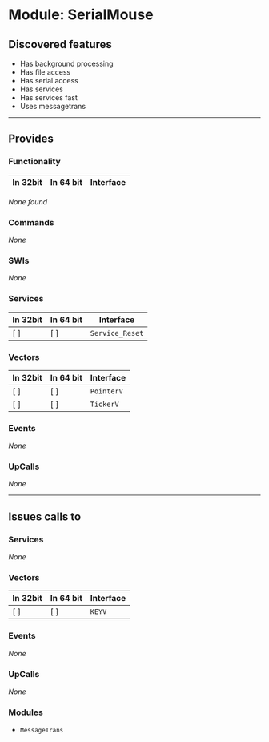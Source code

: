 # Module: SerialMouse

## Discovered features


* Has background processing
* Has file access
* Has serial access
* Has services
* Has services fast
* Uses messagetrans

---

## Provides

### Functionality

| In 32bit | In 64 bit | Interface |
|----------|-----------|-----------|

*None found*

### Commands


*None*


### SWIs


*None*


### Services


| In 32bit | In 64 bit | Interface |
|----------|-----------|-----------|
| [ ]      | [ ]       | `Service_Reset` |


### Vectors


| In 32bit | In 64 bit | Interface |
|----------|-----------|-----------|
| [ ]      | [ ]       | `PointerV` |
| [ ]      | [ ]       | `TickerV` |


### Events


*None*


### UpCalls


*None*


---

## Issues calls to

### Services


*None*


### Vectors


| In 32bit | In 64 bit | Interface |
|----------|-----------|-----------|
| [ ]      | [ ]       | `KEYV` |


### Events


*None*


### UpCalls


*None*


### Modules


* `MessageTrans`


